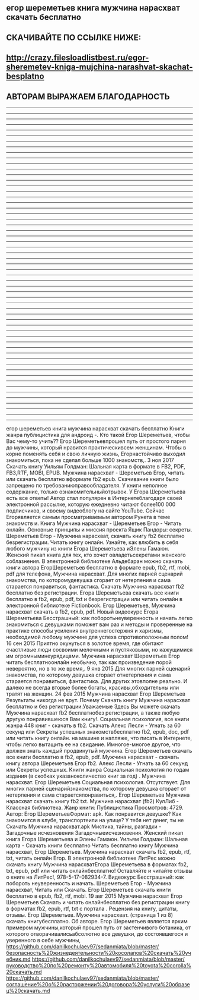 егор шереметьев книга мужчина нарасхват скачать бесплатно
--------------------------------------------------
СКАЧИВАЙТЕ ПО ССЫЛКЕ НИЖЕ:
--------------------------------------------------
http://crazy.filesloadlistbest.ru/egor-sheremetev-kniga-mujchina-narashvat-skachat-besplatno
--------------------------------------------------
АВТОРАМ ВЫРАЖАЕМ БЛАГОДАРНОСТЬ
--------------------------------------------------
--------------------------------------------------
--------------------------------------------------
--------------------------------------------------
--------------------------------------------------
--------------------------------------------------
--------------------------------------------------
--------------------------------------------------
--------------------------------------------------
--------------------------------------------------
--------------------------------------------------
--------------------------------------------------
--------------------------------------------------
--------------------------------------------------
--------------------------------------------------
--------------------------------------------------
--------------------------------------------------
--------------------------------------------------
--------------------------------------------------
--------------------------------------------------
--------------------------------------------------
--------------------------------------------------
--------------------------------------------------
--------------------------------------------------
--------------------------------------------------
--------------------------------------------------
--------------------------------------------------
--------------------------------------------------
--------------------------------------------------
--------------------------------------------------
--------------------------------------------------
--------------------------------------------------
--------------------------------------------------
--------------------------------------------------
--------------------------------------------------
--------------------------------------------------
--------------------------------------------------
--------------------------------------------------
--------------------------------------------------
--------------------------------------------------
--------------------------------------------------
--------------------------------------------------
--------------------------------------------------
--------------------------------------------------
--------------------------------------------------
--------------------------------------------------
--------------------------------------------------
--------------------------------------------------
--------------------------------------------------
--------------------------------------------------
--------------------------------------------------
--------------------------------------------------
--------------------------------------------------
--------------------------------------------------
--------------------------------------------------
--------------------------------------------------
--------------------------------------------------
--------------------------------------------------
егор шереметьев книга мужчина нарасхват скачать бесплатно Книги жанра публицистика для андроид -. Кто такой Егор Шереметьев, чтобы Вас чему-то учить?? Егор Шереметьевпрошел путь от простого парня до мужчины, который нравится практическивсем женщинам. Чтобы в корне поменять себя и свою личную жизнь, Егорнастойчиво выходил знакомиться, пока не сделал больше 1000 знакомств,. 3 ноя 2017  Скачать книгу Уильям Голдман: Шальная карта в формате в FB2, PDF, FB3,RTF, MOBI, EPUB. Мужчина нарасхват - Шереметьев Егор, читать или скачать бесплатно вформате fb2 epub.  Скачивание книги было запрещено по требованиюправообладателя. У книги неполное содержание, только ознакомительныйотрывок. У Егора Шереметьева есть все ответы! Автор стал популярен в Интернетеблагодаря своей электронной рассылке, которую ежедневно читают более100 000 подписчиков, и своему видеоблогу на сайте YouTube. Сейчас Егорявляется самым просматриваемым автором Рунета в теме знакомств и. Книга Мужчина нарасхват - Шереметьев Егор - Читать онлайн. Основные принципы и миссия проекта Ящик Пандоры: секреты. Шереметьев Егор - Мужчина нарасхват, скачать книгу fb2 бесплатно безрегистрации. Читать книгу онлайн. Узнайте, как влюбить в себя любого мужчину из книги Егора Шереметьева иЭлены Гамаюн. Женский пикап  книга для тех, кто хочет овладетьсекретами женского соблазнения. В электронной библиотеке Альдебаран можно скачать книги автора ЕгорШереметьев бесплатно в формате epub, fb2, rtf, mobi, pdf для телефона, Мужчина нарасхват. Для многих парней сценарий знакомства, по которомудевушка сгорает от нетерпения и сама старается понравиться, фантастика. Скачать Мужчина нарасхват fb2 бесплатно без регистрации. Егора Шереметьева  скачать все книги бесплатно в fb2, epub, pdf, txt и безрегистрации или читать онлайн в электронной библиотеке Fictionbook. Егор Шереметьев, Мужчина нарасхват  скачать в fb2, epub, pdf. Новый видеокурс Егора Шереметьева Бесстрашный: как поборотьнеуверенность и начать легко знакомиться с девушками поможет вам раз и методы и проверенные на практике способы усиления внутреннегостержня и харизмы, необходимой любому мужчине для успеха спротивоположным полом!
16 сен 2015  Приятно окунуться в золотое время, где обитают счастливые люди сосвоими мелочными и пустяковыми, но кажущимися им огромныминеурядицами. Мужчина нарасхват Шереметьев Егор читать бесплатноонлайн необычно, так как произведение порой невероятно, но в то же время,. 9 янв 2015  Для многих парней сценарий знакомства, по которому девушка сгорает отнетерпения и сама старается понравиться, фантастика. Для других этовполне реально. И далеко не всегда вторые более богаты, красивы,обходительны или тратят на женщин. 24 фев 2015  Мужчина нарасхват Егор Шереметьев Результаты никогда не врут. Почему Скачать книгу Мужчина нарасхват бесплатно и без регистрации.Уважаемые  Здесь Вы можете скачать Мужчина нарасхват fb2 бесплатнобез регистрации, а также любую другую понравившеюся Вам книгу!. Социальная психология, все книги жанра  448 книг - скачать в fb2. Скачать Алекс Лесли - Угнать за 60 секунд или Секреты успешных знакомствбесплатно fb2, epub, doc, pdf или читать книгу онлайн.  на машине и напляже, что писать в Интернете, чтобы легко вытащить ее на свидание. Имногое-многое другое, что должен знать каждый продвинутый мужчина. Егор Шереметьев  скачать все книги бесплатно в fb2, epub, pdf. Мужчина нарасхват - скачать книгу автора Шереметьев Егор fb2. Алекс Лесли - Угнать за 60 секунд или Секреты успешных. Книги жанра Социальная психология по годам издания (в скобках указаноколичество книг за год) . Мужчина нарасхват. Егор Шереметьев Социальная психология. Отсутствует. Для многих парней сценарийзнакомства, по которому девушка сгорает от нетерпения и сама стараетсяпонравиться,. Егор Шереметьев Мужчина нарасхват скачать книгу fb2 txt. Мужчина нарасхват (fb2)  КулЛиб - Классная библиотека. Жанр книги: Публицистика Просмотров: 4729. Автор: Егор ШереметьевФормат: apk. Как понравится девушке? Как знакомится в клубе, транспортеили на улице? У тебя нет денег, ты не  Скачать Мужчина нарасхват.apk  Мистика, тайны, разгадки - Загадочные исчезновения  Загадочныеисчезновения. Женский пикап  книга Егора Шереметьева и Элены Гамаюн. Уильям Голдман: Шальная карта - Скачать книги бесплатно
Читать бесплатно книгу Мужчина нарасхват, Егор Шереметьев. Мужчина нарасхват скачать fb2, epub, rtf, txt, читать онлайн  Егор. В электронной библиотеке ЛитРес можно скачать книгу Мужчина нарасхватЕгора Шереметьева в форматах fb2, txt, epub, pdf или читать онлайнбесплатно! Оставляйте и читайте отзывы о книге на ЛитРес!, 978-5-17-082934-7. Видеокурс Бесстрашный: как побороть неуверенность и начать. Шереметьев Егор - Мужчина нарасхват, Читать или Скачать. Егор Шереметьев  скачать книги бесплатно в epub, fb2, rtf, mobi. 19 авг 2015  Мужчина нарасхват Егор Шереметьев  Скачать и читать онлайнбесплатно без регистрации книгу в форматах fb2, epub, rtf, txt с портала . Рецензия на книгу, цитаты, отзывы. Егор Шереметьев. Мужчина нарасхват. (страница 1 из 8) скачать книгубесплатно. Об авторе. Егор Шереметьев является ярким примером мужчины,который прошел путь от застенчивого ботаника, от которого отворачивалисьабсолютно все девушки, до состоявшегося и уверенного в себе мужчины,
https://github.com/danilkochulaev97/sedanmiata/blob/master/безопасность%20жизнедеятельности%20косолапов%20скачать%20учебник.md
https://github.com/danilkochulaev97/sedanmiata/blob/master/руководство%20по%20ремонту%20автомобиля%20toyota%20corolla%20скачать.md
https://github.com/danilkochulaev97/sedanmiata/blob/master/соглашение%20о%20расторжении%20договора%20услуги%20образец%20скачать.md